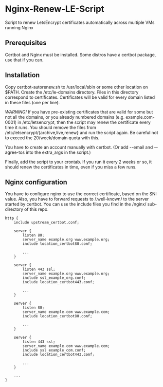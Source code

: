 # Nginx-Renew-LE-Script

Script to renew LetsEncrypt certificates automatically across multiple VMs running Nginx

## Prerequisites

Certbot and Nginx must be installed.
Some distros have a certbot package, use that if you can.

## Installation

Copy certbot-autorenew.sh to /usr/local/sbin or some other location on $PATH.
Create the /etc/le-domains directory.
Files in this directory correspond to certificates.
Certificates will be valid for every domain listed in these files (one per line).

*WARNING!*
If you have pre-existing certificates that are valid for some but not all the domains, or you already numbered domains (e.g. example.com-0001) in /etc/letsencrypt, then the script may renew the certificate every time it runs.
You should remove the files from /etc/letsencrypt/{archive,live,renew} and run the script again.
Be careful not to exceed the 20/week/domain quota with this.

You have to create an account manually with certbot.
(Or add --email and --agree-tos into the extra_args in the script.)

Finally, add the script to your crontab.
If you run it every 2 weeks or so, it should renew the certificates in time, even if you miss a few runs.

## Nginx configuration

You have to configure nginx to use the correct certificate, based on the SNI value.
Also, you have to forward requests to /.well-known/ to the server started by certbot.
You can use the include files you find in the /nginx/ sub-directory of this repo.

```
http {
    include upstream_certbot.conf;

    server {
        listen 80;
        server_name example.org www.example.org;
        include location_certbot80.conf;

        ...
    }

    server {
        listen 443 ssl;
        server_name example.org www.example.org;
        include ssl_example_org.conf;
        include location_certbot443.conf;

        ...
    }

    server {
        listen 80;
        server_name example.com www.example.com;
        include location_certbot80.conf;

        ...
    }

    server {
        listen 443 ssl;
        server_name example.com www.example.com;
        include ssl_example_com.conf;
        include location_certbot443.conf;

        ...
    }

    ...
}
```
